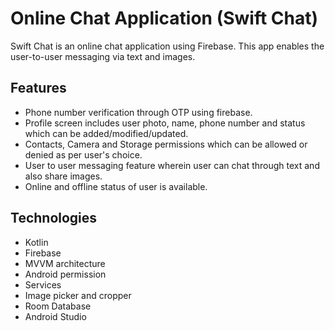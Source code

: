# Online Chat Application (Swift Chat)
Swift Chat is an online chat application using Firebase. This app enables the user-to-user messaging via text and images.

## Features
* Phone number verification through OTP using firebase.
* Profile screen includes user photo, name, phone number and status which can be added/modified/updated.
* Contacts, Camera and Storage permissions which can be allowed or denied as per user's choice.
* User to user messaging feature wherein user can chat through text and also share images.
* Online and offline status of user is available.

## Technologies
* Kotlin
* Firebase
* MVVM architecture
* Android permission
* Services
* Image picker and cropper
* Room Database
* Android Studio
